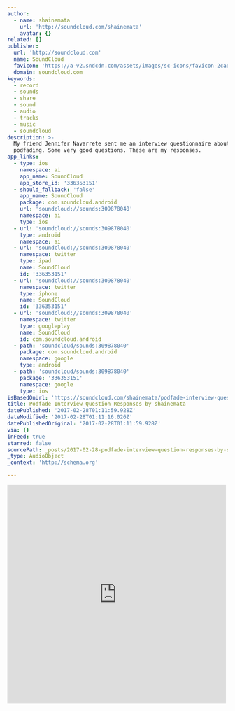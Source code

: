 ```yaml
---
author:
  - name: shainemata
    url: 'http://soundcloud.com/shainemata'
    avatar: {}
related: []
publisher:
  url: 'http://soundcloud.com'
  name: SoundCloud
  favicon: 'https://a-v2.sndcdn.com/assets/images/sc-icons/favicon-2cadd14b.ico'
  domain: soundcloud.com
keywords:
  - record
  - sounds
  - share
  - sound
  - audio
  - tracks
  - music
  - soundcloud
description: >-
  My friend Jennifer Navarrete sent me an interview questionnaire about
  podfading. Some very good questions. These are my responses.
app_links:
  - type: ios
    namespace: ai
    app_name: SoundCloud
    app_store_id: '336353151'
  - should_fallback: 'false'
    app_name: SoundCloud
    package: com.soundcloud.android
    url: 'soundcloud://sounds:309878040'
    namespace: ai
    type: ios
  - url: 'soundcloud://sounds:309878040'
    type: android
    namespace: ai
  - url: 'soundcloud://sounds:309878040'
    namespace: twitter
    type: ipad
    name: SoundCloud
    id: '336353151'
  - url: 'soundcloud://sounds:309878040'
    namespace: twitter
    type: iphone
    name: SoundCloud
    id: '336353151'
  - url: 'soundcloud://sounds:309878040'
    namespace: twitter
    type: googleplay
    name: SoundCloud
    id: com.soundcloud.android
  - path: 'soundcloud/sounds:309878040'
    package: com.soundcloud.android
    namespace: google
    type: android
  - path: 'soundcloud/sounds:309878040'
    package: '336353151'
    namespace: google
    type: ios
isBasedOnUrl: 'https://soundcloud.com/shainemata/podfade-interview-question'
title: Podfade Interview Question Responses by shainemata
datePublished: '2017-02-28T01:11:59.928Z'
dateModified: '2017-02-28T01:11:16.026Z'
datePublishedOriginal: '2017-02-28T01:11:59.928Z'
via: {}
inFeed: true
starred: false
sourcePath: _posts/2017-02-28-podfade-interview-question-responses-by-shainemata.md
_type: AudioObject
_context: 'http://schema.org'

---
```

<iframe src="https://cdn.embedly.com/widgets/media.html?src=https%3A%2F%2Fw.soundcloud.com%2Fplayer%2F%3Fvisual%3Dtrue%26url%3Dhttp%253A%252F%252Fapi.soundcloud.com%252Ftracks%252F309878040%26show_artwork%3Dtrue&amp;url=https%3A%2F%2Fsoundcloud.com%2Fshainemata%2Fpodfade-interview-question&amp;image=http%3A%2F%2Fa1.sndcdn.com%2Fimages%2Ffb_placeholder.png%3F1487848173&amp;key=b7d04c9b404c499eba89ee7072e1c4f7&amp;type=text%2Fhtml&amp;schema=soundcloud" width="500" height="500" scrolling="no" frameborder="0" allowfullscreen="" style=""></iframe>
